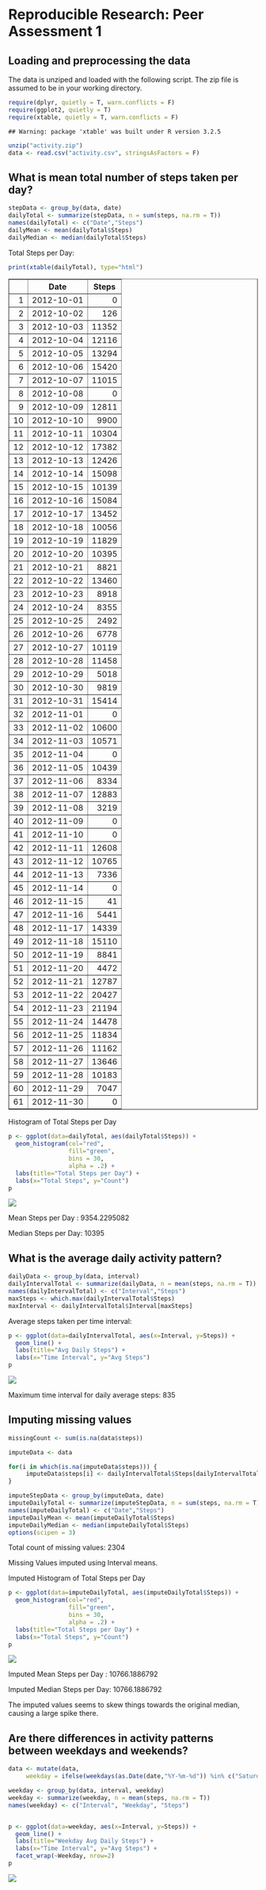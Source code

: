# Reproducible Research: Peer Assessment 1


## Loading and preprocessing the data

The data is unziped and loaded with the following script.  The zip file is assumed to be in your working directory.


```r
require(dplyr, quietly = T, warn.conflicts = F)
require(ggplot2, quietly = T)
require(xtable, quietly = T, warn.conflicts = F)
```

```
## Warning: package 'xtable' was built under R version 3.2.5
```

```r
unzip("activity.zip")
data <- read.csv("activity.csv", stringsAsFactors = F)
```

## What is mean total number of steps taken per day?

```r
stepData <- group_by(data, date)
dailyTotal <- summarize(stepData, n = sum(steps, na.rm = T))
names(dailyTotal) <- c("Date","Steps")
dailyMean <- mean(dailyTotal$Steps)
dailyMedian <- median(dailyTotal$Steps)
```

Total Steps per Day:


```r
print(xtable(dailyTotal), type="html")
```

<!-- html table generated in R 3.2.4 by xtable 1.8-2 package -->
<!-- Thu May 12 09:45:03 2016 -->
<table border=1>
<tr> <th>  </th> <th> Date </th> <th> Steps </th>  </tr>
  <tr> <td align="right"> 1 </td> <td> 2012-10-01 </td> <td align="right">   0 </td> </tr>
  <tr> <td align="right"> 2 </td> <td> 2012-10-02 </td> <td align="right"> 126 </td> </tr>
  <tr> <td align="right"> 3 </td> <td> 2012-10-03 </td> <td align="right"> 11352 </td> </tr>
  <tr> <td align="right"> 4 </td> <td> 2012-10-04 </td> <td align="right"> 12116 </td> </tr>
  <tr> <td align="right"> 5 </td> <td> 2012-10-05 </td> <td align="right"> 13294 </td> </tr>
  <tr> <td align="right"> 6 </td> <td> 2012-10-06 </td> <td align="right"> 15420 </td> </tr>
  <tr> <td align="right"> 7 </td> <td> 2012-10-07 </td> <td align="right"> 11015 </td> </tr>
  <tr> <td align="right"> 8 </td> <td> 2012-10-08 </td> <td align="right">   0 </td> </tr>
  <tr> <td align="right"> 9 </td> <td> 2012-10-09 </td> <td align="right"> 12811 </td> </tr>
  <tr> <td align="right"> 10 </td> <td> 2012-10-10 </td> <td align="right"> 9900 </td> </tr>
  <tr> <td align="right"> 11 </td> <td> 2012-10-11 </td> <td align="right"> 10304 </td> </tr>
  <tr> <td align="right"> 12 </td> <td> 2012-10-12 </td> <td align="right"> 17382 </td> </tr>
  <tr> <td align="right"> 13 </td> <td> 2012-10-13 </td> <td align="right"> 12426 </td> </tr>
  <tr> <td align="right"> 14 </td> <td> 2012-10-14 </td> <td align="right"> 15098 </td> </tr>
  <tr> <td align="right"> 15 </td> <td> 2012-10-15 </td> <td align="right"> 10139 </td> </tr>
  <tr> <td align="right"> 16 </td> <td> 2012-10-16 </td> <td align="right"> 15084 </td> </tr>
  <tr> <td align="right"> 17 </td> <td> 2012-10-17 </td> <td align="right"> 13452 </td> </tr>
  <tr> <td align="right"> 18 </td> <td> 2012-10-18 </td> <td align="right"> 10056 </td> </tr>
  <tr> <td align="right"> 19 </td> <td> 2012-10-19 </td> <td align="right"> 11829 </td> </tr>
  <tr> <td align="right"> 20 </td> <td> 2012-10-20 </td> <td align="right"> 10395 </td> </tr>
  <tr> <td align="right"> 21 </td> <td> 2012-10-21 </td> <td align="right"> 8821 </td> </tr>
  <tr> <td align="right"> 22 </td> <td> 2012-10-22 </td> <td align="right"> 13460 </td> </tr>
  <tr> <td align="right"> 23 </td> <td> 2012-10-23 </td> <td align="right"> 8918 </td> </tr>
  <tr> <td align="right"> 24 </td> <td> 2012-10-24 </td> <td align="right"> 8355 </td> </tr>
  <tr> <td align="right"> 25 </td> <td> 2012-10-25 </td> <td align="right"> 2492 </td> </tr>
  <tr> <td align="right"> 26 </td> <td> 2012-10-26 </td> <td align="right"> 6778 </td> </tr>
  <tr> <td align="right"> 27 </td> <td> 2012-10-27 </td> <td align="right"> 10119 </td> </tr>
  <tr> <td align="right"> 28 </td> <td> 2012-10-28 </td> <td align="right"> 11458 </td> </tr>
  <tr> <td align="right"> 29 </td> <td> 2012-10-29 </td> <td align="right"> 5018 </td> </tr>
  <tr> <td align="right"> 30 </td> <td> 2012-10-30 </td> <td align="right"> 9819 </td> </tr>
  <tr> <td align="right"> 31 </td> <td> 2012-10-31 </td> <td align="right"> 15414 </td> </tr>
  <tr> <td align="right"> 32 </td> <td> 2012-11-01 </td> <td align="right">   0 </td> </tr>
  <tr> <td align="right"> 33 </td> <td> 2012-11-02 </td> <td align="right"> 10600 </td> </tr>
  <tr> <td align="right"> 34 </td> <td> 2012-11-03 </td> <td align="right"> 10571 </td> </tr>
  <tr> <td align="right"> 35 </td> <td> 2012-11-04 </td> <td align="right">   0 </td> </tr>
  <tr> <td align="right"> 36 </td> <td> 2012-11-05 </td> <td align="right"> 10439 </td> </tr>
  <tr> <td align="right"> 37 </td> <td> 2012-11-06 </td> <td align="right"> 8334 </td> </tr>
  <tr> <td align="right"> 38 </td> <td> 2012-11-07 </td> <td align="right"> 12883 </td> </tr>
  <tr> <td align="right"> 39 </td> <td> 2012-11-08 </td> <td align="right"> 3219 </td> </tr>
  <tr> <td align="right"> 40 </td> <td> 2012-11-09 </td> <td align="right">   0 </td> </tr>
  <tr> <td align="right"> 41 </td> <td> 2012-11-10 </td> <td align="right">   0 </td> </tr>
  <tr> <td align="right"> 42 </td> <td> 2012-11-11 </td> <td align="right"> 12608 </td> </tr>
  <tr> <td align="right"> 43 </td> <td> 2012-11-12 </td> <td align="right"> 10765 </td> </tr>
  <tr> <td align="right"> 44 </td> <td> 2012-11-13 </td> <td align="right"> 7336 </td> </tr>
  <tr> <td align="right"> 45 </td> <td> 2012-11-14 </td> <td align="right">   0 </td> </tr>
  <tr> <td align="right"> 46 </td> <td> 2012-11-15 </td> <td align="right">  41 </td> </tr>
  <tr> <td align="right"> 47 </td> <td> 2012-11-16 </td> <td align="right"> 5441 </td> </tr>
  <tr> <td align="right"> 48 </td> <td> 2012-11-17 </td> <td align="right"> 14339 </td> </tr>
  <tr> <td align="right"> 49 </td> <td> 2012-11-18 </td> <td align="right"> 15110 </td> </tr>
  <tr> <td align="right"> 50 </td> <td> 2012-11-19 </td> <td align="right"> 8841 </td> </tr>
  <tr> <td align="right"> 51 </td> <td> 2012-11-20 </td> <td align="right"> 4472 </td> </tr>
  <tr> <td align="right"> 52 </td> <td> 2012-11-21 </td> <td align="right"> 12787 </td> </tr>
  <tr> <td align="right"> 53 </td> <td> 2012-11-22 </td> <td align="right"> 20427 </td> </tr>
  <tr> <td align="right"> 54 </td> <td> 2012-11-23 </td> <td align="right"> 21194 </td> </tr>
  <tr> <td align="right"> 55 </td> <td> 2012-11-24 </td> <td align="right"> 14478 </td> </tr>
  <tr> <td align="right"> 56 </td> <td> 2012-11-25 </td> <td align="right"> 11834 </td> </tr>
  <tr> <td align="right"> 57 </td> <td> 2012-11-26 </td> <td align="right"> 11162 </td> </tr>
  <tr> <td align="right"> 58 </td> <td> 2012-11-27 </td> <td align="right"> 13646 </td> </tr>
  <tr> <td align="right"> 59 </td> <td> 2012-11-28 </td> <td align="right"> 10183 </td> </tr>
  <tr> <td align="right"> 60 </td> <td> 2012-11-29 </td> <td align="right"> 7047 </td> </tr>
  <tr> <td align="right"> 61 </td> <td> 2012-11-30 </td> <td align="right">   0 </td> </tr>
   </table>

Histogram of Total Steps per Day


```r
p <- ggplot(data=dailyTotal, aes(dailyTotal$Steps)) + 
  geom_histogram(col="red", 
                 fill="green", 
                 bins = 30,
                 alpha = .2) + 
  labs(title="Total Steps per Day") +
  labs(x="Total Steps", y="Count")
p
```

![](PA1_template_files/figure-html/unnamed-chunk-2-1.png)

Mean Steps per Day : 9354.2295082

Median Steps per Day: 10395


## What is the average daily activity pattern?


```r
dailyData <- group_by(data, interval)
dailyIntervalTotal <- summarize(dailyData, n = mean(steps, na.rm = T))
names(dailyIntervalTotal) <- c("Interval","Steps")
maxSteps <- which.max(dailyIntervalTotal$Steps)
maxInterval <- dailyIntervalTotal$Interval[maxSteps]
```

Average steps taken per time interval:


```r
p <- ggplot(data=dailyIntervalTotal, aes(x=Interval, y=Steps)) + 
  geom_line() + 
  labs(title="Avg Daily Steps") +
  labs(x="Time Interval", y="Avg Steps")
p
```

![](PA1_template_files/figure-html/unnamed-chunk-3-1.png)

Maximum time interval for daily average steps: 835

## Imputing missing values


```r
missingCount <- sum(is.na(data$steps))

imputeData <- data

for(i in which(is.na(imputeData$steps))) {
     imputeData$steps[i] <- dailyIntervalTotal$Steps[dailyIntervalTotal$Interval == imputeData$interval[i]]
}

imputeStepData <- group_by(imputeData, date)
imputeDailyTotal <- summarize(imputeStepData, n = sum(steps, na.rm = T))
names(imputeDailyTotal) <- c("Date","Steps")
imputeDailyMean <- mean(imputeDailyTotal$Steps)
imputeDailyMedian <- median(imputeDailyTotal$Steps)
options(scipen = 3)
```

Total count of missing values: 2304

Missing Values imputed using Interval means.

Imputed Histogram of Total Steps per Day


```r
p <- ggplot(data=imputeDailyTotal, aes(imputeDailyTotal$Steps)) + 
  geom_histogram(col="red", 
                 fill="green", 
                 bins = 30,
                 alpha = .2) + 
  labs(title="Total Steps per Day") +
  labs(x="Total Steps", y="Count")
p
```

![](PA1_template_files/figure-html/unnamed-chunk-4-1.png)

Imputed Mean Steps per Day : 10766.1886792

Imputed Median Steps per Day: 10766.1886792

The imputed values seems to skew things towards the original median, causing a large spike there.

## Are there differences in activity patterns between weekdays and weekends?


```r
data <- mutate(data,
     weekday = ifelse(weekdays(as.Date(date,"%Y-%m-%d")) %in% c("Saturday","Sunday"),"weekend","weekday"))

weekday <- group_by(data, interval, weekday)
weekday <- summarize(weekday, n = mean(steps, na.rm = T))
names(weekday) <- c("Interval", "Weekday", "Steps")


p <- ggplot(data=weekday, aes(x=Interval, y=Steps)) + 
  geom_line() + 
  labs(title="Weekday Avg Daily Steps") +
  labs(x="Time Interval", y="Avg Steps") +
  facet_wrap(~Weekday, nrow=2)
p
```

![](PA1_template_files/figure-html/weekday-1.png)
